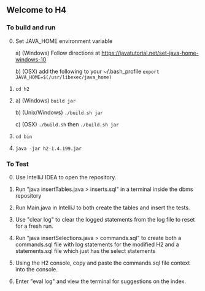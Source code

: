 
## Welcome to H4
### To build and run 
0. Set JAVA_HOME environment variable

    a) (Windows) Follow directions at https://javatutorial.net/set-java-home-windows-10
    
    b) (OSX) add the following to your ~/.bash_profile
        `export JAVA_HOME=$(/usr/libexec/java_home)` 
1.  `cd h2`
2.  a) (Windows) `build jar`

    b) (Unix/Windows) `./build.sh jar`
    
    c) (OSX) `./build.sh` then `./build.sh jar`
3. `cd bin`
4. `java -jar h2-1.4.199.jar`

### To Test
0. Use IntelliJ IDEA to open the repository.

1. Run "java insertTables.java > inserts.sql" in a terminal inside the dbms repository

2. Run Main.java in IntelliJ to both create the tables and insert the tests.

3. Use "clear log" to clear the logged statements from the log file to reset for a fresh run.

4. Run "java insertSelections.java > commands.sql" to create both a commands.sql file with log statements for the modified H2 and a statements.sql file which just has the select statements

5. Using the H2 console, copy and paste the commands.sql file context into the console.

6. Enter "eval log" and view the terminal for suggestions on the index.
